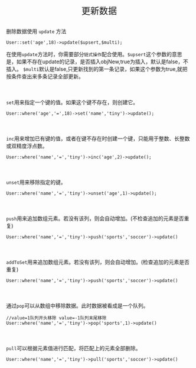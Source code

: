 <div align="center" style="height:50px">
    <font face="Microsoft YaHei UI" size=5>更新数据</font>
</div>
    
删除数据使用 `update` 方法
    
    User::set('age',18)->update($upsert,$multi);
    
在使用`update`方法时，你需要部分`链式操作`配合使用。`$upsert`这个参数的意思是，如果不存在update的记录，是否插入objNew,true为插入，默认是false，不插入。
`$multi`默认是false,只更新找到的第一条记录，如果这个参数为true,就把按条件查出来多条记录全部更新。

<div style="margin-top:50px"></div>

`set`用来指定一个键的值。如果这个键不存在，则创建它。
    
    User::where('age','=',18)->set('name','tiny')->update();
    
<div style="margin-top:50px"></div>

`inc`用来增加已有键的值，或者在键不存在时创建一个键，只能用于整数、长整数或双精度浮点数。
    
    User::where('name','=','tiny')->inc('age',2)->update();

<div style="margin-top:50px"></div>

`unset`用来移除指定的键。

    User::where('name','=','tiny')->unset('age',1)->update();

<div style="margin-top:50px"></div>

`push`用来追加数组元素。若没有该列，则会自动增加。(不检查追加的元素是否重复)
    
    User::where('name','=','tiny')->push('sports','soccer')->update()

<div style="margin-top:50px"></div>
  
`addToSet`用来追加数组元素。若没有该列，则会自动增加。(检查追加的元素是否重复)
    
    User::where('name','=','tiny')->push('sports','soccer')->update()

<div style="margin-top:50px"></div>
    
通过`pop`可以从数组中移除数据。此时数据被看成是一个队列。
    
    //value=1队列开头移除 value=-1队列末尾移除
    User::where('name','=','tiny')->pop('sports',1)->update() 
 
<div style="margin-top:50px"></div>
    
`pull`可以根据元素值进行匹配，将匹配上的元素全部删除。

    User::where('name','=','tiny')->pull('sports','soccer')->update() 